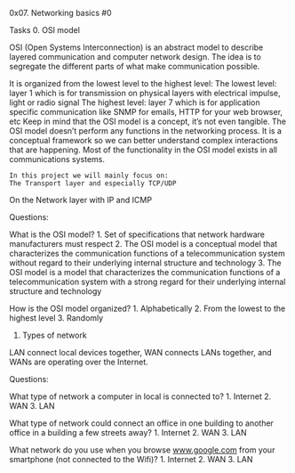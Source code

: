 0x07. Networking basics #0

Tasks
0. OSI model

OSI (Open Systems Interconnection) is an abstract model to describe layered communication and computer network design. The idea is to segregate the different parts of what make communication possible.

It is organized from the lowest level to the highest level:
	The lowest level: layer 1 which is for transmission on physical layers with electrical impulse, light or radio signal
	The highest level: layer 7 which is for application specific communication like SNMP for emails, HTTP for your web browser, etc
Keep in mind that the OSI model is a concept, it’s not even tangible. The OSI model doesn’t perform any functions in the networking process. It is a conceptual framework so we can better understand complex interactions that are happening. Most of the functionality in the OSI model exists in all communications systems.


	In this project we will mainly focus on:
	The Transport layer and especially TCP/UDP
On the Network layer with IP and ICMP

Questions:

What is the OSI model?
	1. Set of specifications that network hardware manufacturers must respect
	2. The OSI model is a conceptual model that characterizes the communication functions of a telecommunication system without regard to their underlying internal structure and technology
	3. The OSI model is a model that characterizes the communication functions of a telecommunication system with a strong regard for their underlying internal structure and technology

How is the OSI model organized?
	1. Alphabetically
	2. From the lowest to the highest level
	3. Randomly

1. Types of network

LAN connect local devices together, WAN connects LANs together, and WANs are operating over the Internet.

Questions:

What type of network a computer in local is connected to?
	1. Internet
	2. WAN
	3. LAN

What type of network could connect an office in one building to another office in a building a few streets away?
	1. Internet
	2. WAN
	3. LAN

What network do you use when you browse www.google.com from your smartphone (not connected to the Wifi)?
	1. Internet
	2. WAN
	3. LAN

